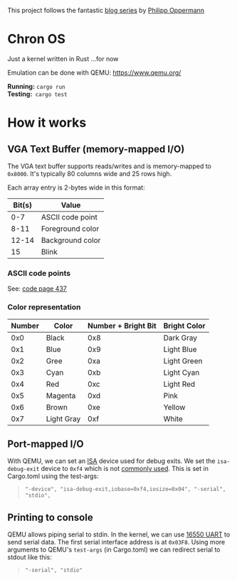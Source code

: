 This project follows the fantastic [blog series](https://os.phil-opp.com/) by 
[Philipp Oppermann](https://github.com/phil-opp)

# Chron OS
Just a kernel written in Rust ...for now

Emulation can be done with QEMU: https://www.qemu.org/

**Running:** `cargo run`  
**Testing:**` cargo test`

# How it works
## VGA Text Buffer (memory-mapped I/O)
The VGA text buffer supports reads/writes and is memory-mapped to `0x8000`. It's typically 80 columns wide and 25 rows high.  
  
Each array entry is 2-bytes wide in this format:

| Bit(s) | Value            |
|--------|------------------|
| 0-7    | ASCII code point |
| 8-11   | Foreground color |
| 12-14  | Background color |
| 15     | Blink            |

### ASCII code points
See: [code page 437](https://en.wikipedia.org/wiki/Code_page_437)

### Color representation
| Number | Color | Number + Bright Bit | Bright Color |
|---|---|---|---|
|0x0|Black|0x8|Dark Gray|
|0x1|Blue|0x9|Light Blue|
|0x2|Gree|0xa|Light Green|
|0x3|Cyan|0xb|Light Cyan|
|0x4|Red|0xc|Light Red|
|0x5|Magenta|0xd|Pink|
|0x6|Brown|0xe|Yellow|
|0x7|Light Gray|0xf|White||


## Port-mapped I/O
With QEMU, we can set an [ISA](https://en.wikipedia.org/wiki/Industry_Standard_Architecture) device used for debug exits. We set the `isa-debug-exit` device to `0xf4` which is not [commonly used](https://wiki.osdev.org/I/O_Ports#The_list). This is set in Cargo.toml using the test-args:  
> `"-device", "isa-debug-exit,iobase=0xf4,iosize=0x04", "-serial", "stdio",` 

## Printing to console
QEMU allows piping serial to stdin. In the kernel, we can use [16550 UART](https://en.wikipedia.org/wiki/16550_UART) to send serial data. The first serial interface address is at `0x03F8`. Using more arguments to QEMU's `test-args` (in Cargo.toml) we can redirect serial to stdout like this:  
> `"-serial", "stdio"`


